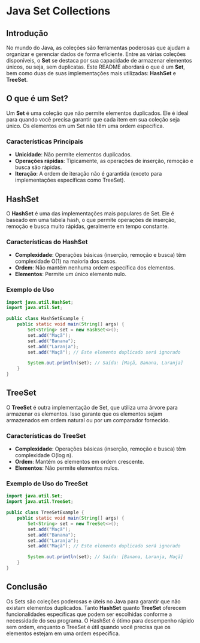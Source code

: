 # Java Set Collections

## Introdução

No mundo do Java, as coleções são ferramentas poderosas que ajudam a organizar e gerenciar dados de forma eficiente. Entre as várias coleções disponíveis, o **Set** se destaca por sua capacidade de armazenar elementos únicos, ou seja, sem duplicatas. Este README abordará o que é um **Set**, bem como duas de suas implementações mais utilizadas: **HashSet** e **TreeSet**.

## O que é um Set?

Um **Set** é uma coleção que não permite elementos duplicados. Ele é ideal para quando você precisa garantir que cada item em sua coleção seja único. Os elementos em um Set não têm uma ordem específica.

### Características Principais

- **Unicidade**: Não permite elementos duplicados.
- **Operações rápidas**: Tipicamente, as operações de inserção, remoção e busca são rápidas.
- **Iteração**: A ordem de iteração não é garantida (exceto para implementações específicas como TreeSet).

## HashSet

O **HashSet** é uma das implementações mais populares de Set. Ele é baseado em uma tabela hash, o que permite operações de inserção, remoção e busca muito rápidas, geralmente em tempo constante.

### Características do HashSet

- **Complexidade**: Operações básicas (inserção, remoção e busca) têm complexidade O(1) na maioria dos casos.
- **Ordem**: Não mantém nenhuma ordem específica dos elementos.
- **Elementos**: Permite um único elemento nulo.

### Exemplo de Uso

```java
import java.util.HashSet;
import java.util.Set;

public class HashSetExample {
    public static void main(String[] args) {
        Set<String> set = new HashSet<>();
        set.add("Maçã");
        set.add("Banana");
        set.add("Laranja");
        set.add("Maçã"); // Este elemento duplicado será ignorado

        System.out.println(set); // Saída: [Maçã, Banana, Laranja]
    }
}
```

## TreeSet

O **TreeSet** é outra implementação de Set, que utiliza uma árvore para armazenar os elementos. Isso garante que os elementos sejam armazenados em ordem natural ou por um comparador fornecido.

### Características do TreeSet

- **Complexidade**: Operações básicas (inserção, remoção e busca) têm complexidade O(log n).
- **Ordem**: Mantém os elementos em ordem crescente.
- **Elementos**: Não permite elementos nulos.

### Exemplo de Uso do TreeSet

```java
import java.util.Set;
import java.util.TreeSet;

public class TreeSetExample {
    public static void main(String[] args) {
        Set<String> set = new TreeSet<>();
        set.add("Maçã");
        set.add("Banana");
        set.add("Laranja");
        set.add("Maçã"); // Este elemento duplicado será ignorado

        System.out.println(set); // Saída: [Banana, Laranja, Maçã]
    }
}
```

## Conclusão

Os Sets são coleções poderosas e úteis no Java para garantir que não existam elementos duplicados. Tanto **HashSet** quanto **TreeSet** oferecem funcionalidades específicas que podem ser escolhidas conforme a necessidade do seu programa. O HashSet é ótimo para desempenho rápido sem ordem, enquanto o TreeSet é útil quando você precisa que os elementos estejam em uma ordem específica.
